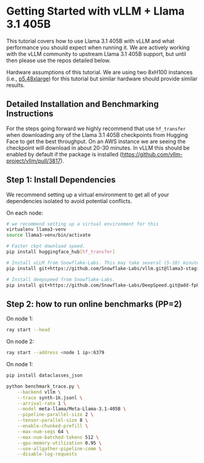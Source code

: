 # Getting Started with vLLM + Llama 3.1 405B
This tutorial covers how to use Llama 3.1 405B with vLLM and what performance you should expect when running it. We are actively 
working with the vLLM community to upstream Llama 3.1 405B support, but until then please use the repos detailed below.

Hardware assumptions of this tutorial. We are using two 8xH100 instances (i.e., [p5.48xlarge](https://aws.amazon.com/ec2/instance-types/p5/)) 
for this tutorial but similar hardware should provide similar results.

## Detailed Installation and Benchmarking Instructions

For the steps going forward we highly recommend that use `hf_transfer` when downloading any of the Llama 3.1 405B checkpoints 
from Hugging Face to get the best throughput. On an AWS instance we are seeing the checkpoint will download in about 20-30 minutes. In vLLM 
this should be enabled by default if the package is installed (https://github.com/vllm-project/vllm/pull/3817).

## Step 1: Install Dependencies

We recommend setting up a virtual environment to get all of your dependencies isolated to avoid potential conflicts.

On each node:

```bash
# we recommend setting up a virtual environment for this
virtualenv llama3-venv
source llama3-venv/bin/activate

# Faster ckpt download speed.
pip install huggingface_hub[hf_transfer]

# Install vLLM from Snowflake-Labs. This may take several (5-10) minutes.
pip install git+https://github.com/Snowflake-Labs/vllm.git@llama3-staging-rebase

# Install deepspeed from Snowflake-Labs.
pip install git+https://github.com/Snowflake-Labs/DeepSpeed.git@add-fp8-gemm
```

## Step 2: how to run online benchmarks (PP=2)

On node 1:

```bash
ray start --head
```

On node 2:

```bash
ray start --address <node 1 ip>:6379
```

On node 1:

```bash
pip install dataclasses_json
```

```bash
python benchmark_trace.py \
    --backend vllm \
    --trace synth-1k.jsonl \
    --arrival-rate 1 \
    --model meta-llama/Meta-Llama-3.1-405B \
    --pipeline-parallel-size 2 \
    --tensor-parallel-size 8 \
    --enable-chunked-prefill \
    --max-num-seqs 64 \
    --max-num-batched-tokens 512 \
    --gpu-memory-utilization 0.95 \
    --use-allgather-pipeline-comm \
    --disable-log-requests
```
